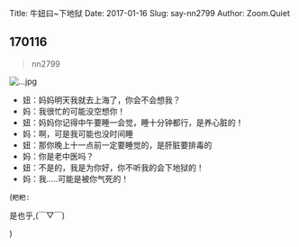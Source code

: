 Title: 牛妞曰~下地狱
Date: 2017-01-16
Slug: say-nn2799
Author: Zoom.Quiet


## 170116
> nn2799

![...jpg](http://momoko.zoomquiet.top/niuniu-albums/nn2017/170116-nn2799.jpeg?imageView2/2/w/360)

- 妞：妈妈明天我就去上海了，你会不会想我？
- 妈：我很忙的可能没空想你！
- 妞：妈妈你记得中午要睡一会觉，睡十分钟都行，是养心脏的！
- 妈：啊，可是我可能也没时间睡
- 妞：那你晚上十一点前一定要睡觉的，是肝脏要排毒的
- 妈：你是老中医吗？
- 妞：不是的，我是为你好，你不听我的会下地狱的！
- 妈：我.....可能是被你气死的！



(`粑粑:` 

是也乎,(￣▽￣)


)
